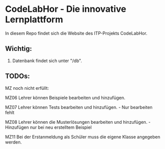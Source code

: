 # CodeLabHor - Die innovative Lernplattform

In diesem Repo findet sich die Website des ITP-Projekts CodeLabHor.

## Wichtig:

1. Datenbank findet sich unter "/db".

## TODOs:

MZ noch nicht erfüllt:

MZ06
Lehrer können Beispiele bearbeiten und hinzufügen. 

MZ07 
Lehrer können Tests bearbeiten und hinzufügen. - Nur bearbeiten fehlt

MZ08 
Lehrer können die Musterlösungen bearbeiten und hinzufügen. - Hinzufügen nur bei neu erstelltem Beispiel

MZ11 
Bei der Erstanmeldung als Schüler muss die eigene Klasse angegeben werden.  
